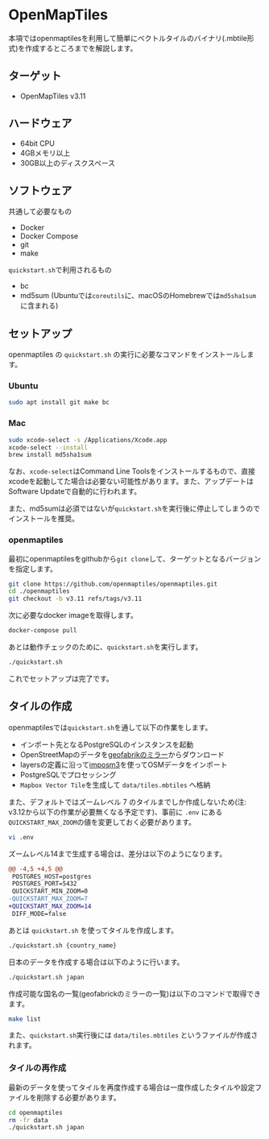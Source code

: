 # OpenMapTiles

本項ではopenmaptilesを利用して簡単にベクトルタイルのバイナリ(.mbtile形式)を作成するところまでを解説します。

## ターゲット

- OpenMapTiles v3.11

## ハードウェア

- 64bit CPU
- 4GBメモリ以上
- 30GB以上のディスクスペース

## ソフトウェア

共通して必要なもの

- Docker
- Docker Compose
- git
- make

`quickstart.sh`で利用されるもの

- bc
- md5sum (Ubuntuでは`coreutils`に、macOSのHomebrewでは`md5sha1sum`に含まれる)

## セットアップ

openmaptiles の `quickstart.sh` の実行に必要なコマンドをインストールします。

### Ubuntu

```bash
sudo apt install git make bc
```

### Mac

```bash
sudo xcode-select -s /Applications/Xcode.app
xcode-select --install
brew install md5sha1sum
```

なお、`xcode-select`はCommand Line Toolsをインストールするもので、直接xcodeを起動してた場合は必要ない可能性があります。また、アップデートはSoftware Updateで自動的に行われます。

また、md5sumは必須ではないが`quickstart.sh`を実行後に停止してしまうのでインストールを推奨。

### openmaptiles

最初にopenmaptilesをgithubから`git clone`して、ターゲットとなるバージョンを指定します。

```bash
git clone https://github.com/openmaptiles/openmaptiles.git
cd ./openmaptiles
git checkout -b v3.11 refs/tags/v3.11
```

次に必要なdocker imageを取得します。

```bash
docker-compose pull
```

あとは動作チェックのために、`quickstart.sh`を実行します。

```bash
./quickstart.sh
```

これでセットアップは完了です。

## タイルの作成

openmaptilesでは`quickstart.sh`を通して以下の作業をします。

- インポート先となるPostgreSQLのインスタンスを起動
- OpenStreetMapのデータを[geofabrikのミラー](http://download.geofabrik.de)からダウンロード
- layersの定義に沿って[imposm3](https://github.com/omniscale/imposm3)を使ってOSMデータをインポート
- PostgreSQLでプロセッシング
- `Mapbox Vector Tile`を生成して `data/tiles.mbtiles` へ格納

また、デフォルトではズームレベル 7 のタイルまでしか作成しないため(注: v3.12から以下の作業が必要無くなる予定です)、事前に `.env` にある`QUICKSTART_MAX_ZOOM`の値を変更しておく必要があります。

```bash
vi .env
```

ズームレベル14まで生成する場合は、差分は以下のようになります。

```diff
@@ -4,5 +4,5 @@
 POSTGRES_HOST=postgres
 POSTGRES_PORT=5432
 QUICKSTART_MIN_ZOOM=0
-QUICKSTART_MAX_ZOOM=7
+QUICKSTART_MAX_ZOOM=14
 DIFF_MODE=false
```

あとは `quickstart.sh` を使ってタイルを作成します。

```bash
./quickstart.sh {country_name}
```

日本のデータを作成する場合は以下のように行います。

```bash
./quickstart.sh japan
```

作成可能な国名の一覧(geofabrickのミラーの一覧)は以下のコマンドで取得できます。

```bash
make list
```

また、`quickstart.sh`実行後には `data/tiles.mbtiles` というファイルが作成されます。

### タイルの再作成

最新のデータを使ってタイルを再度作成する場合は一度作成したタイルや設定ファイルを削除する必要があります。

```bash
cd openmaptiles
rm -fr data
./quickstart.sh japan
```
